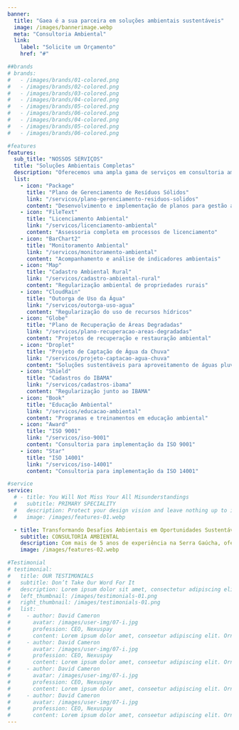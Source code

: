 ```yaml
---
banner:
  title: "Gaea é a sua parceira em soluções ambientais sustentáveis"
  image: /images/bannerimage.webp
  meta: "Consultoria Ambiental"
  link:
    label: "Solicite um Orçamento"
    href: "#"

##brands
# brands:
#   - /images/brands/01-colored.png
#   - /images/brands/02-colored.png
#   - /images/brands/03-colored.png
#   - /images/brands/04-colored.png
#   - /images/brands/05-colored.png
#   - /images/brands/06-colored.png
#   - /images/brands/04-colored.png
#   - /images/brands/05-colored.png
#   - /images/brands/06-colored.png

#features
features:
  sub_title: "NOSSOS SERVIÇOS"
  title: "Soluções Ambientais Completas"
  description: "Oferecemos uma ampla gama de serviços em consultoria ambiental para atender às necessidades do seu negócio"
  list:
    - icon: "Package"
      title: "Plano de Gerenciamento de Resíduos Sólidos"
      link: "/servicos/plano-gerenciamento-residuos-solidos"
      content: "Desenvolvimento e implementação de planos para gestão adequada de resíduos"
    - icon: "FileText"
      title: "Licenciamento Ambiental"
      link: "/servicos/licenciamento-ambiental"
      content: "Assessoria completa em processos de licenciamento"
    - icon: "BarChart2"
      title: "Monitoramento Ambiental"
      link: "/servicos/monitoramento-ambiental"
      content: "Acompanhamento e análise de indicadores ambientais"
    - icon: "Map"
      title: "Cadastro Ambiental Rural"
      link: "/servicos/cadastro-ambiental-rural"
      content: "Regularização ambiental de propriedades rurais"
    - icon: "CloudRain"
      title: "Outorga de Uso da Água"
      link: "/servicos/outorga-uso-agua"
      content: "Regularização do uso de recursos hídricos"
    - icon: "Globe"
      title: "Plano de Recuperação de Áreas Degradadas"
      link: "/servicos/plano-recuperacao-areas-degradadas"
      content: "Projetos de recuperação e restauração ambiental"
    - icon: "Droplet"
      title: "Projeto de Captação de Água da Chuva"
      link: "/servicos/projeto-captacao-agua-chuva"
      content: "Soluções sustentáveis para aproveitamento de águas pluviais"
    - icon: "Shield"
      title: "Cadastros do IBAMA"
      link: "/servicos/cadastros-ibama"
      content: "Regularização junto ao IBAMA"
    - icon: "Book"
      title: "Educação Ambiental"
      link: "/servicos/educacao-ambiental"
      content: "Programas e treinamentos em educação ambiental"
    - icon: "Award"
      title: "ISO 9001"
      link: "/servicos/iso-9001"
      content: "Consultoria para implementação da ISO 9001"
    - icon: "Star"
      title: "ISO 14001"
      link: "/servicos/iso-14001"
      content: "Consultoria para implementação da ISO 14001"

#service
service:
  # - title: You Will Not Miss Your All Misunderstandings
  #   subtitle: PRIMARY SPECIALITY
  #   description: Protect your design vision and leave nothing up to interpretation with interaction recipes. Quickly share and access all your team members interactions by using libraries, ensuring consistency throughout the.
  #   image: /images/features-01.webp

  - title: Transformando Desafios Ambientais em Oportunidades Sustentáveis
    subtitle: CONSULTORIA AMBIENTAL
    description: Com mais de 5 anos de experiência na Serra Gaúcha, oferecemos soluções personalizadas em consultoria ambiental. Do licenciamento à gestão ambiental completa, transformamos conhecimento técnico em resultados sustentáveis para o seu negócio.
    image: /images/features-02.webp

#Testimonial
# testimonial:
#   title: OUR TESTIMONIALS
#   subtitle: Don’t Take Our Word For It
#   description: Lorem ipsum dolor sit amet, consectetur adipiscing elit. Morbi egestas </br> Werat viverra id et aliquet. vulputate egestas sollicitudin.
#   left_thumbnail: /images/testimonials-01.png
#   right_thumbnail: /images/testimonials-01.png
#   list:
#     - author: David Cameron
#       avatar: /images/user-img/07-i.jpg
#       profession: CEO, Nexuspay
#       content: Lorem ipsum dolor amet, conseetur adipiscing elit. Ornare quam porta arcu congue felis volutpat. Vitae lectudbfs pellentesque vitae dolor
#     - author: David Cameron
#       avatar: /images/user-img/07-i.jpg
#       profession: CEO, Nexuspay
#       content: Lorem ipsum dolor amet, conseetur adipiscing elit. Ornare quam porta arcu congue felis volutpat. Vitae lectudbfs pellentesque vitae dolor
#     - author: David Cameron
#       avatar: /images/user-img/07-i.jpg
#       profession: CEO, Nexuspay
#       content: Lorem ipsum dolor amet, conseetur adipiscing elit. Ornare quam porta arcu congue felis volutpat. Vitae lectudbfs pellentesque vitae dolor
#     - author: David Cameron
#       avatar: /images/user-img/07-i.jpg
#       profession: CEO, Nexuspay
#       content: Lorem ipsum dolor amet, conseetur adipiscing elit. Ornare quam porta arcu congue felis volutpat. Vitae lectudbfs pellentesque vitae dolor
---
```

